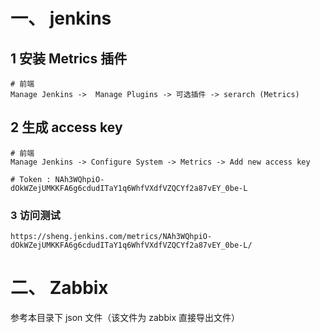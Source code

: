 # 一、 jenkins

## 1 安装 Metrics 插件

```
# 前端
Manage Jenkins ->  Manage Plugins -> 可选插件 -> serarch (Metrics)
```

## 2 生成 access key

```
# 前端
Manage Jenkins -> Configure System -> Metrics -> Add new access key

# Token : NAh3WQhpiO-dOkWZejUMKKFA6g6cdudITaY1q6WhfVXdfVZQCYf2a87vEY_0be-L
```

### 3 访问测试

```
https://sheng.jenkins.com/metrics/NAh3WQhpiO-dOkWZejUMKKFA6g6cdudITaY1q6WhfVXdfVZQCYf2a87vEY_0be-L/
```



# 二、 Zabbix

参考本目录下 json 文件（该文件为 zabbix 直接导出文件）

